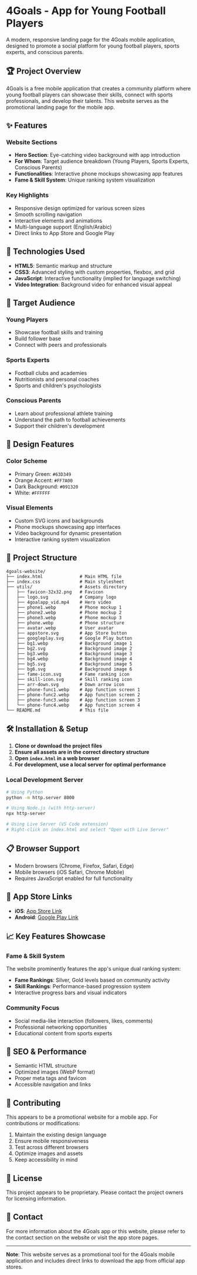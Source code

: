 # 4Goals - App for Young Football Players

A modern, responsive landing page for the 4Goals mobile application, designed to promote a social platform for young football players, sports experts, and conscious parents.

## 🏆 Project Overview

4Goals is a free mobile application that creates a community platform where young football players can showcase their skills, connect with sports professionals, and develop their talents. This website serves as the promotional landing page for the mobile app.

## ✨ Features

### Website Sections
- **Hero Section**: Eye-catching video background with app introduction
- **For Whom**: Target audience breakdown (Young Players, Sports Experts, Conscious Parents)
- **Functionalities**: Interactive phone mockups showcasing app features
- **Fame & Skill System**: Unique ranking system visualization

### Key Highlights
- Responsive design optimized for various screen sizes
- Smooth scrolling navigation
- Interactive elements and animations
- Multi-language support (English/Arabic)
- Direct links to App Store and Google Play

## 🚀 Technologies Used

- **HTML5**: Semantic markup and structure
- **CSS3**: Advanced styling with custom properties, flexbox, and grid
- **JavaScript**: Interactive functionality (implied for language switching)
- **Video Integration**: Background video for enhanced visual appeal

## 📱 Target Audience

### Young Players
- Showcase football skills and training
- Build follower base
- Connect with peers and professionals

### Sports Experts
- Football clubs and academies
- Nutritionists and personal coaches
- Sports and children's psychologists

### Conscious Parents
- Learn about professional athlete training
- Understand the path to football achievements
- Support their children's development

## 🎨 Design Features

### Color Scheme
- Primary Green: `#63D349`
- Orange Accent: `#FF7A00`
- Dark Background: `#091320`
- White: `#FFFFFF`

### Visual Elements
- Custom SVG icons and backgrounds
- Phone mockups showcasing app interfaces
- Video background for dynamic presentation
- Interactive ranking system visualization

## 📁 Project Structure

```
4goals-website/
├── index.html              # Main HTML file
├── index.css               # Main stylesheet
├── utils/                  # Assets directory
│   ├── favicon-32x32.png   # Favicon
│   ├── logo.svg            # Company logo
│   ├── 4goalapp_vid.mp4    # Hero video
│   ├── phone1.webp         # Phone mockup 1
│   ├── phone2.webp         # Phone mockup 2
│   ├── phone3.webp         # Phone mockup 3
│   ├── phone.webp          # Phone structure
│   ├── avatar.webp         # User avatar
│   ├── appstore.svg        # App Store button
│   ├── googleplay.svg      # Google Play button
│   ├── bg1.webp            # Background image 1
│   ├── bg2.svg             # Background image 2
│   ├── bg3.webp            # Background image 3
│   ├── bg4.webp            # Background image 4
│   ├── bg5.svg             # Background image 5
│   ├── bg6.svg             # Background image 6
│   ├── fame-icon.svg       # Fame ranking icon
│   ├── skill-icon.svg      # Skill ranking icon
│   ├── arr-down.svg        # Down arrow icon
│   ├── phone-func1.webp    # App function screen 1
│   ├── phone-func2.webp    # App function screen 2
│   ├── phone-func3.webp    # App function screen 3
│   └── phone-func4.webp    # App function screen 4
└── README.md               # This file
```

## 🛠️ Installation & Setup

1. **Clone or download the project files**
2. **Ensure all assets are in the correct directory structure**
3. **Open `index.html` in a web browser**
4. **For development, use a local server for optimal performance**

### Local Development Server
```bash
# Using Python
python -m http.server 8000

# Using Node.js (with http-server)
npx http-server

# Using Live Server (VS Code extension)
# Right-click on index.html and select "Open with Live Server"
```

## 📋 Browser Support

- Modern browsers (Chrome, Firefox, Safari, Edge)
- Mobile browsers (iOS Safari, Chrome Mobile)
- Requires JavaScript enabled for full functionality

## 🔗 App Store Links

- **iOS**: [App Store Link](https://apps.apple.com/app/4goal/id1573148581)
- **Android**: [Google Play Link](https://play.google.com/store/apps/details?id=app.goal4.mobile)

## 📈 Key Features Showcase

### Fame & Skill System
The website prominently features the app's unique dual ranking system:
- **Fame Rankings**: Silver, Gold levels based on community activity
- **Skill Rankings**: Performance-based progression system
- Interactive progress bars and visual indicators

### Community Focus
- Social media-like interaction (followers, likes, comments)
- Professional networking opportunities
- Educational content from sports experts

## 🎯 SEO & Performance

- Semantic HTML structure
- Optimized images (WebP format)
- Proper meta tags and favicon
- Accessible navigation and links

## 🤝 Contributing

This appears to be a promotional website for a mobile app. For contributions or modifications:

1. Maintain the existing design language
2. Ensure mobile responsiveness
3. Test across different browsers
4. Optimize images and assets
5. Keep accessibility in mind

## 📄 License

This project appears to be proprietary. Please contact the project owners for licensing information.

## 📧 Contact

For more information about the 4Goals app or this website, please refer to the contact section on the website or visit the app store pages.

---

**Note**: This website serves as a promotional tool for the 4Goals mobile application and includes direct links to download the app from official app stores.